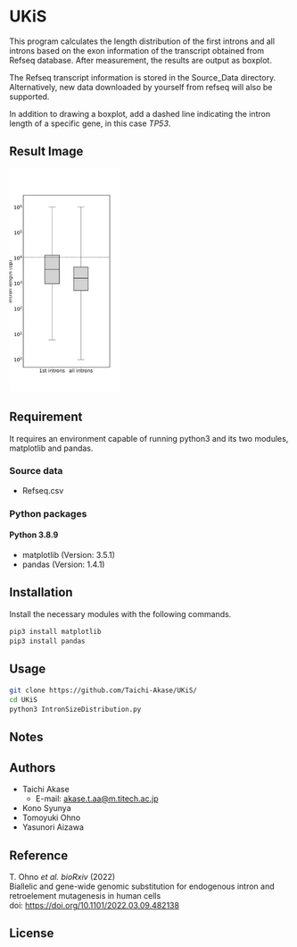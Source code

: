 # UKiS 

This program calculates the length distribution of the first introns and all introns based on the exon information of the transcript obtained from Refseq database. After measurement, the results are output as boxplot.

The Refseq transcript information is stored in the Source_Data directory. Alternatively, new data downloaded by yourself from refseq will also be supported.  

In addition to drawing a boxplot, add a dashed line indicating the intron length of a specific gene, in this case <i>TP53</i>.  

## Result Image
<img src="/Sample_Images/IntronSize.png" alt="Sample Image" title="Sample Image" width="200">

## Requirement

It requires an environment capable of running python3 and its two modules, matplotlib and pandas.  

### Source data
* Refseq.csv

### Python packages
#### Python 3.8.9  
* matplotlib (Version: 3.5.1)
* pandas (Version: 1.4.1)

## Installation

Install the necessary modules with the following commands.  

```bash
pip3 install matplotlib
pip3 install pandas
```

## Usage


```bash
git clone https://github.com/Taichi-Akase/UKiS/
cd UKiS
python3 IntronSizeDistribution.py
```

## Notes


## Authors
* Taichi Akase
  * E-mail: akase.t.aa@m.titech.ac.jp
* Kono Syunya
* Tomoyuki Ohno
* Yasunori Aizawa


## Reference  
T. Ohno <i>et al. bioRxiv</i> (2022)  
Biallelic and gene-wide genomic substitution for endogenous intron and retroelement mutagenesis in human cells  
doi: https://doi.org/10.1101/2022.03.09.482138  

## License  

